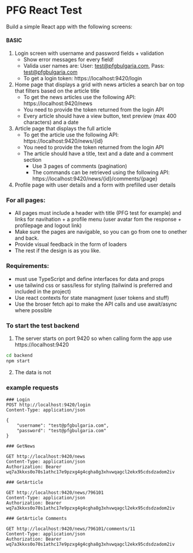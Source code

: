 # PFG React Test

Build a simple React app with the following screens:

#### BASIC
1. Login screen with username and password fields + validation
   * Show error messages for every field!
   * Valida user names are: User: test@pfgbulgaria.com, Pass: test@pfgbulgaria.com
   * To get a login token: https://localhost:9420/login
2. Home page that displays a grid with news articles a search bar on top that filters based on the article title
   * To get the news articles use the following API: https://localhost:9420/news
   * You need to provide the token returned from the login API
   * Every article should have a view button, text preview (max 400 characters) and a date
3. Article page that displays the full article
   * To get the article use the following API: https://localhost:9420/news/{id}
   * You need to provide the token returned from the login API
   * The article should have a title, text and a date and a comment section
       * Use 3 pages of comments (pagination) 
       * The commands can be retrieved using the following API: https://localhost:9420/news/{id}/comments/{page}
4. Profile page with user details and a form with prefilled user details

### For all pages:
* All pages must include a header with title (PFG test for example) and links for navihation + a profile menu (user avatar fom the response + profilepage and logout link)
* Make sure the pages are navigable, so you can go from one to onether and back. 
* Provide visual feedback in the form of loaders
* The rest if the design is as you like.

### Requirements:
   * must use TypeScript and define interfaces for data and props
   * use tailwind css or sass/less for styling (tailwind is preferred and included in the project)
   * Use react contexts for state managment (user tokens and stuff)
   * Use the broser fetch api to make the API calls and use await/async where possible

### To start the test backend
1. The server starts on port 9420 so when calling form the app use https://localhost:9420
```bash 
cd backend
npm start
```
2. The data is not 

### example requests

```
### Login
POST http://localhost:9420/login
Content-Type: application/json

{
    "username": "test@pfgbulgaria.com",
    "password": "test@pfgbulgaria.com"
}

### GetNews

GET http://localhost:9420/news
Content-Type: application/json
Authorization: Bearer wq7a3kkxs0o70s1athc17e9pzxg4g4cgha8g3xhvwqagcl2ekx95cdsdzadom2iv

### GetArticle

GET http://localhost:9420/news/796101
Content-Type: application/json
Authorization: Bearer wq7a3kkxs0o70s1athc17e9pzxg4g4cgha8g3xhvwqagcl2ekx95cdsdzadom2iv

### GetArticle Comments

GET http://localhost:9420/news/796101/comments/11
Content-Type: application/json
Authorization: Bearer wq7a3kkxs0o70s1athc17e9pzxg4g4cgha8g3xhvwqagcl2ekx95cdsdzadom2iv
```
